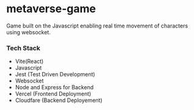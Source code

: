 # metaverse-game
Game built on the Javascript enabling real time movement of characters using websocket.
### Tech Stack
- Vite(React)
- Javascript
- Jest (Test Driven Development)
- Websocket
- Node and Express for Backend
- Vercel (Frontend Deployment)
- Cloudfare (Backend Deployement)

